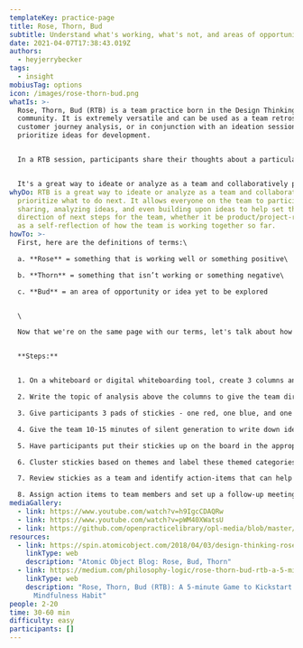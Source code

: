 ```yaml
---
templateKey: practice-page
title: Rose, Thorn, Bud
subtitle: Understand what's working, what's not, and areas of opportunity
date: 2021-04-07T17:38:43.019Z
authors:
  - heyjerrybecker
tags:
  - insight
mobiusTag: options
icon: /images/rose-thorn-bud.png
whatIs: >-
  Rose, Thorn, Bud (RTB) is a team practice born in the Design Thinking
  community. It is extremely versatile and can be used as a team retrospective,
  customer journey analysis, or in conjunction with an ideation session to help
  prioritize ideas for development. 


  In a RTB session, participants share their thoughts about a particular topic and list ideas or thoughts on different-colored stickies that define that thought/idea as something that isn't working well, something that IS working well, and ideas that have a lot of potential if further developed.


  It's a great way to ideate or analyze as a team and collaboratively prioritize what to do next.
whyDo: RTB is a great way to ideate or analyze as a team and collaboratively
  prioritize what to do next. It allows everyone on the team to participate in
  sharing, analyzing ideas, and even building upon ideas to help set the
  direction of next steps for the team, whether it be product/project-related or
  as a self-reflection of how the team is working together so far.
howTo: >-
  First, here are the definitions of terms:\

  a. **Rose** = something that is working well or something positive\

  b. **Thorn** = something that isn’t working or something negative\

  c. **Bud** = an area of opportunity or idea yet to be explored


  \

  Now that we're on the same page with our terms, let's talk about how to facilitate this!


  **Steps:**


  1. On a whiteboard or digital whiteboarding tool, create 3 columns and label them "Rose," "Thorn," and "Bud."

  2. Write the topic of analysis above the columns to give the team direction (e.g. "How did this last week go as a team?" or "The customer journey of discovering our application")

  3. Give participants 3 pads of stickies - one red, one blue, and one green. Also give them a sharpie (if facilitating remotely, just use the 3 stickie colors mentioned above)

  4. Give the team 10-15 minutes of silent generation to write down ideas/thoughts on appropriately-colored stickies according to their category (Red = rose, Blue = thorn, Green = bud). One idea per stickie.

  5. Have participants put their stickies up on the board in the appropriate column

  6. Cluster stickies based on themes and label these themed categories with a different-colored stickie (this is called [affinity mapping](https://openpracticelibrary.com/practice/affinity-mapping/))

  7. Review stickies as a team and identify action-items that can help improve work going forward (e.g. ideas for improving pain points communicated in "thorns" or how to further develop ideas that are "buds").

  8. Assign action items to team members and set up a follow-up meeting to discuss progress/results
mediaGallery:
  - link: https://www.youtube.com/watch?v=h9IgcCDAQRw
  - link: https://www.youtube.com/watch?v=pWM40XWatsU
  - link: https://github.com/openpracticelibrary/opl-media/blob/master/images/rose%20thorn%20bud.png?raw=true
resources:
  - link: https://spin.atomicobject.com/2018/04/03/design-thinking-rose-bud-thorn/
    linkType: web
    description: "Atomic Object Blog: Rose, Bud, Thorn"
  - link: https://medium.com/philosophy-logic/rose-thorn-bud-rtb-a-5-minute-game-to-kickstart-your-mindfulness-habit-5ca54dee0e21
    linkType: web
    description: "Rose, Thorn, Bud (RTB): A 5-minute Game to Kickstart Your
      Mindfulness Habit"
people: 2-20
time: 30-60 min
difficulty: easy
participants: []
---
```

